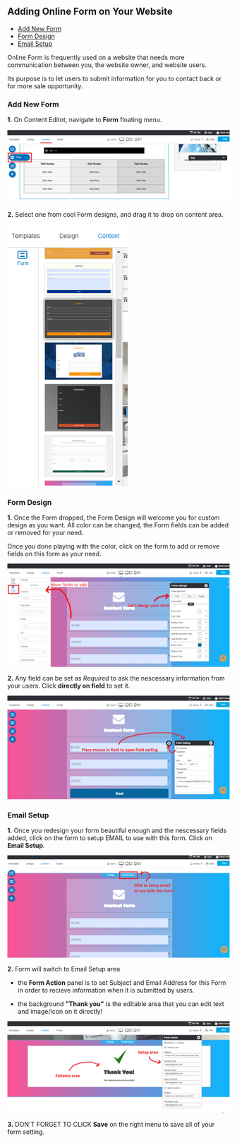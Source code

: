 ## Adding Online Form on Your Website

  - [Add New Form](#addnewform)
  - [Form Design](#formdesign)
  - [Email Setup](#emailsetup)

Online Form is frequently used on a website that needs more communication between you, the website owner, and website users. 

Its purpose is to let users to submit information for you to contact back or for more sale opportunity.

<a name="addnewform"></a>
### Add New Form

**1.** On Content Editot, navigate to **Form** floating menu.

![image](images/form1.png)



**2.** Select one from cool Form designs, and drag it to drop on content area.

![image](images/form2.png)



<a name="formdesign"></a>
### Form Design

**1.** Once the Form dropped, the Form Design will welcome you for custom design as you want. All color can be changed, the Form fields can be added or removed for your need.


Once you done playing with the color, click on the form to add or remove fields on this form as your need.

![image](images/form3.png)



**2.** Any field can be set as *Required* to ask the nescessary information from your users. Click **directly on field** to set it.

![image](images/form6.png)



<a name="emailsetup"></a>
### Email Setup

**1.** Once you redesign your form beautiful enough and the nescessary fields added, click on the form to setup EMAIL to use with this form. Click on **Email Setup**.

![image](images/form4.png)



**2.** Form will switch to Email Setup area

- the **Form Action** panel is to set Subject and Email Address for this Form in order to recieve information when it is submitted by users.

- the background **"Thank you"** is the editable area that you can edit text and image/icon on it directly!

![image](images/form5.png)



**3.** DON'T FORGET TO CLICK **Save** on the right menu to save all of your form setting.


